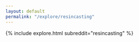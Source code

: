 ```yaml
---
layout: default
permalink: "/explore/resincasting"
---
```


{% include explore.html subreddit="resincasting" %}
